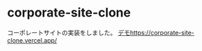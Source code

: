 # corporate-site-clone
コーポレートサイトの実装をしました。
[デモ](https://corporate-site-clone.vercel.app/)https://corporate-site-clone.vercel.app/
